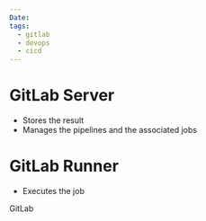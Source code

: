 ```yaml
---
Date: 
tags:
  - gitlab
  - devops
  - cicd
---
```

# GitLab Server

- Stores the result
- Manages the pipelines and the associated jobs

# GitLab Runner

- Executes the job

GitLab